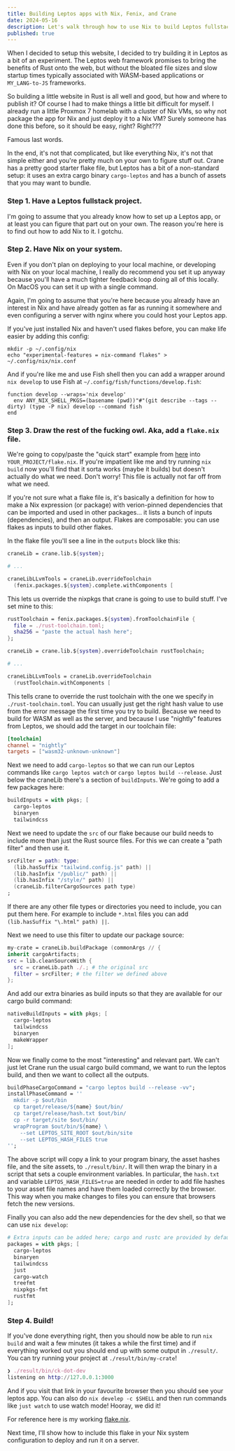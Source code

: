 ```yaml
---
title: Building Leptos apps with Nix, Fenix, and Crane
date: 2024-05-16
description: Let's walk through how to use Nix to build Leptos fullstack apps with nightly Rust, taking care of the server program, client WASM, and assets.
published: true
---
```


When I decided to setup this website, I decided to try building it in Leptos as a bit of an experiment. The Leptos web framework promises to bring the benefits of Rust onto the web, but without the bloated file sizes and slow startup times typically associated with WASM-based applications or `MY_LANG-to-JS` frameworks.

So building a little website in Rust is all well and good, but how and where to publish it? Of course I had to make things a little bit difficult for myself. I already run a little Proxmox 7 homelab with a cluster of Nix VMs, so why not package the app for Nix and just deploy it to a Nix VM? Surely someone has done this before, so it should be easy, right? Right???

Famous last words.

In the end, it's not that complicated, but like everything Nix, it's not that simple either and you're pretty much on your own to figure stuff out. Crane has a pretty good starter flake file, but Leptos has a bit of a non-standard setup: it uses an extra cargo binary `cargo-leptos` and has a bunch of assets that you may want to bundle.

### Step 1. Have a Leptos fullstack project.

I'm going to assume that you already know how to set up a Leptos app, or at least you can figure that part out on your own. The reason you're here is to find out how to add Nix to it. I gotchu.

### Step 2. Have Nix on your system.

Even if you don't plan on deploying to your local machine, or developing with Nix on your local machine, I really do recommend you set it up anyway because you'll have a much tighter feedback loop doing all of this locally. On MacOS you can set it up with a single command.

Again, I'm going to assume that you're here because you already have an interest in Nix and have already gotten as far as running it somewhere and even configuring a server with nginx where you could host your Leptos app.

If you've just installed Nix and haven't used flakes before, you can make life easier by adding this config:

```fish
mkdir -p ~/.config/nix
echo "experimental-features = nix-command flakes" > ~/.config/nix/nix.conf
```

And if you're like me and use Fish shell then you can add a wrapper around `nix develop` to use Fish at `~/.config/fish/functions/develop.fish`:

```fish
function develop --wraps='nix develop'
  env ANY_NIX_SHELL_PKGS=(basename (pwd))"#"(git describe --tags --dirty) (type -P nix) develop --command fish
end
```

### Step 3. Draw the rest of the fucking owl. Aka, add a `flake.nix` file.

We're going to copy/paste the "quick start" example from [here](https://crane.dev/examples/quick-start.html) into `YOUR_PROJECT/flake.nix`. If you're impatient like me and try running `nix build` now you'll find that it sorta works (maybe it builds) but doesn't actually do what we need. Don't worry! This file is actually not far off from what we need.

If you're not sure what a flake file is, it's basically a definition for how to make a Nix expression (or package) with verion-pinned dependencies that can be imported and used in other packages... it lists a bunch of inputs (dependencies), and then an output. Flakes are composable: you can use flakes as inputs to build other flakes.

In the flake file you'll see a line in the `outputs` block like this:

```nix
craneLib = crane.lib.${system};

# ...

craneLibLLvmTools = craneLib.overrideToolchain
  (fenix.packages.${system}.complete.withComponents [
```

This lets us override the nixpkgs that crane is going to use to build stuff. I've set mine to this:

```nix
rustToolchain = fenix.packages.${system}.fromToolchainFile {
  file = ./rust-toolchain.toml;
  sha256 = "paste the actual hash here";
};

craneLib = crane.lib.${system}.overrideToolchain rustToolchain;

# ...

craneLibLLvmTools = craneLib.overrideToolchain
  (rustToolchain.withComponents [
```

This tells crane to override the rust toolchain with the one we specify in `./rust-toolchain.toml`. You can usually just get the right hash value to use from the error message the first time you try to build. Because we need to build for WASM as well as the server, and because I use "nightly" features from Leptos, we should add the target in our toolchain file:

```toml
[toolchain]
channel = "nightly"
targets = ["wasm32-unknown-unknown"]
```

Next we need to add `cargo-leptos` so that we can run our Leptos commands like `cargo leptos watch` or `cargo leptos build --release`. Just below the craneLib there's a section of `buildInputs`. We're going to add a few packages here:

```nix
buildInputs = with pkgs; [
  cargo-leptos
  binaryen
  tailwindcss
```

Next we need to update the `src` of our flake because our build needs to include more than just the Rust source files. For this we can create a "path filter" and then use it.

```nix
srcFilter = path: type:
  (lib.hasSuffix "tailwind.config.js" path) ||
  (lib.hasInfix "/public/" path) ||
  (lib.hasInfix "/style/" path) ||
  (craneLib.filterCargoSources path type)
;
```

If there are any other file types or directories you need to include, you can put them here. For example to include `*.html` files you can add `(lib.hasSuffix "\.html" path) ||`.

Next we need to use this filter to update our package source:

```nix
my-crate = craneLib.buildPackage (commonArgs // {
inherit cargoArtifacts;
src = lib.cleanSourceWith {
  src = craneLib.path ./.; # the original src
  filter = srcFilter; # the filter we defined above
};
```

And add our extra binaries as build inputs so that they are available for our cargo build command:

```nix
nativeBuildInputs = with pkgs; [
  cargo-leptos
  tailwindcss
  binaryen
  makeWrapper
];
```

Now we finally come to the most "interesting" and relevant part. We can't just let Crane run the usual cargo build command, we want to run the leptos build, and then we want to collect all the outputs.

```nix
buildPhaseCargoCommand = "cargo leptos build --release -vv";
installPhaseCommand = ''
  mkdir -p $out/bin
  cp target/release/${name} $out/bin/
  cp target/release/hash.txt $out/bin/
  cp -r target/site $out/bin/
  wrapProgram $out/bin/${name} \
    --set LEPTOS_SITE_ROOT $out/bin/site
    --set LEPTOS_HASH_FILES true
'';
```

The above script will copy a link to your program binary, the asset hashes file, and the site assets, to `./result/bin/`. It will then wrap the binary in a script that sets a couple environment variables. In particular, the `hash.txt` and variable `LEPTOS_HASH_FILES=true` are needed in order to add file hashes to your asset file names and have them loaded correctly by the browser. This way when you make changes to files you can ensure that browsers fetch the new versions.

Finally you can also add the new dependencies for the dev shell, so that we can use `nix develop`:

```nix
# Extra inputs can be added here; cargo and rustc are provided by default.
packages = with pkgs; [
  cargo-leptos
  binaryen
  tailwindcss
  just
  cargo-watch
  treefmt
  nixpkgs-fmt
  rustfmt
];
```

### Step 4. Build!

If you've done everything right, then you should now be able to run `nix build` and wait a few minutes (it takes a while the first time) and if everything worked out you should end up with some output in `./result/`. You can try running your project at `./result/bin/my-crate`!

```nix
❯ ./result/bin/ck-dot-dev
listening on http://127.0.0.1:3000
```

And if you visit that link in your favourite browser then you should see your leptos app. You can also do `nix develep -c $SHELL` and then run commands like `just watch` to use watch mode! Hooray, we did it!

For reference here is my working [flake.nix](https://github.com/kahnclusions/ck-dot-dev/blob/main/flake.nix).

Next time, I'll show how to include this flake in your Nix system configuration to deploy and run it on a server.
